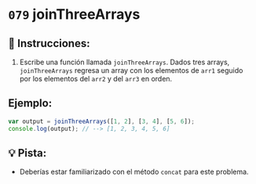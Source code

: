 # `079` joinThreeArrays

## 📝 Instrucciones:

1. Escribe una función llamada `joinThreeArrays`. Dados tres arrays, `joinThreeArrays` regresa un array con los elementos de `arr1` seguido por los elementos del `arr2` y del `arr3` en orden.

## Ejemplo:

```Javascript
var output = joinThreeArrays([1, 2], [3, 4], [5, 6]);
console.log(output); // --> [1, 2, 3, 4, 5, 6]
```

## 💡 Pista:

+ Deberías estar familiarizado con el método `concat` para este problema. 